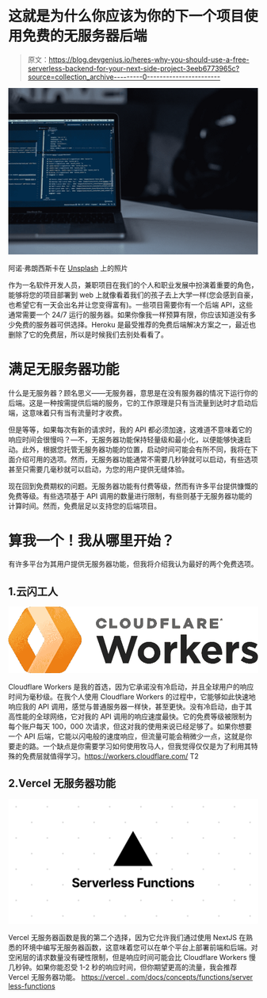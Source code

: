 # 这就是为什么你应该为你的下一个项目使用免费的无服务器后端

> 原文：<https://blog.devgenius.io/heres-why-you-should-use-a-free-serverless-backend-for-your-next-side-project-3eeb6773965c?source=collection_archive---------0----------------------->

![](img/70cdc88423b5aa6f3362de613370ec26.png)

阿诺·弗朗西斯卡在 [Unsplash](https://unsplash.com?utm_source=medium&utm_medium=referral) 上的照片

作为一名软件开发人员，兼职项目在我们的个人和职业发展中扮演着重要的角色，能够将您的项目部署到 web 上就像看着我们的孩子去上大学一样(您会感到自豪，也希望它有一天会出名并让您变得富有)。一些项目需要你有一个后端 API，这些通常需要一个 24/7 运行的服务器。如果你像我一样预算有限，你应该知道没有多少免费的服务器可供选择。Heroku 是最受推荐的免费后端解决方案之一，最近也删除了它的免费层，所以是时候我们去别处看看了。

# 满足无服务器功能

什么是无服务器？顾名思义——无服务器，意思是在没有服务器的情况下运行你的后端。这是一种按需提供后端的服务，它的工作原理是只有当流量到达时才启动后端，这意味着只有当有流量时才收费。

但是等等，如果每次有新的请求时，我的 API 都必须加速，这难道不意味着它的响应时间会很慢吗？—不，无服务器功能保持轻量级和最小化，以便能够快速启动。此外，根据您托管无服务器功能的位置，启动时间可能会有所不同，我将在下面介绍可用的选项。然而，无服务器功能通常不需要几秒钟就可以启动，有些选项甚至只需要几毫秒就可以启动，为您的用户提供无缝体验。

现在回到免费期权的问题。无服务器功能有付费等级，然而有许多平台提供慷慨的免费等级。有些选项基于 API 调用的数量进行限制，有些则基于无服务器功能的计算时间。然而，免费层足以支持您的后端项目。

# 算我一个！我从哪里开始？

有许多平台为其用户提供无服务器功能，但我将介绍我认为最好的两个免费选项。

## 1.云闪工人

![](img/b254284eeffacf73f30487442418d9fb.png)

Cloudflare Workers 是我的首选，因为它承诺没有冷启动，并且全球用户的响应时间为毫秒级。在我个人使用 Cloudflare Workers 的过程中，它能够如此快速地响应我的 API 调用，感觉与普通服务器一样快，甚至更快。没有冷启动，由于其高性能的全球网络，它对我的 API 调用的响应速度最快。它的免费等级被限制为每个账户每天 100，000 次请求，但这对我的使用来说已经足够了。如果你想要一个 API 后端，它能以闪电般的速度响应，但流量可能会稍微少一点，这就是你要走的路。一个缺点是你需要学习如何使用牧马人，但我觉得仅仅是为了利用其特殊的免费层就值得学习。https://workers.cloudflare.com/
T2

## 2.Vercel 无服务器功能

![](img/00367ef419e539238a6a7b48d14eeff3.png)

Vercel 无服务器函数是我的第二个选择，因为它允许我们通过使用 NextJS 在熟悉的环境中编写无服务器函数，这意味着您可以在单个平台上部署前端和后端。对空闲层的请求数量没有硬性限制，但是响应时间可能会比 Cloudflare Workers 慢几秒钟。如果你能忍受 1-2 秒的响应时间，但你期望更高的流量，我会推荐 Vercel 无服务器功能。
[https://vercel . com/docs/concepts/functions/server less-functions](https://vercel.com/docs/concepts/functions/serverless-functions)